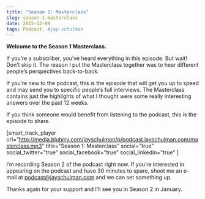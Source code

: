 ```yaml
---
title: "Season 1: Masterclass"
slug: season-1-masterclass
date: 2015-12-09
tags: Podcast, #jay-schulman
---
```


**Welcome to the Season 1 Masterclass.**

If you’re a subscriber, you’ve heard everything in this episode. But wait! Don’t skip it. The reason I put the Masterclass together was to hear different people’s perspectives back-to-back.

If you’re new to the podcast, this is the episode that will get you up to speed and may send you to specific people’s full interviews. The Masterclass contains just the highlights of what I thought were some really interesting answers over the past 12 weeks.

If you think someone would benefit from listening to the podcast, this is the episode to share.

[smart_track_player url=”http://media.blubrry.com/jayschulman/p/podcast.jayschulman.com/masterclass.mp3" title=”Season 1: Masterclass” social=”true” social_twitter=”true” social_facebook=”true” social_linkedin=”true” ]

I’m recording Season 2 of the podcast right now. If you’re interested in appearing on the podcast and have 30 minutes to spare, shoot me an e-mail at podcast@jayschulman.com and we can set something up.

Thanks again for your support and I’ll see you in Season 2 in January.
